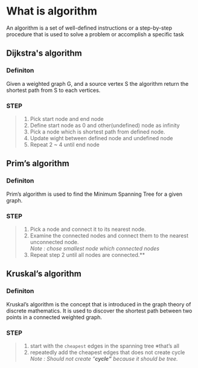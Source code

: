 # What is algorithm
An algorithm is a set of well-defined instructions or a step-by-step procedure that is used to solve a problem or accomplish a specific task

## Dijkstra's algorithm
### Definiton
Given a weighted graph G, and a source vertex S the algorithm return the shortest path from S to each vertices.

### STEP
> 1. Pick start node and end node
> 2. Define start node as 0 and other(undefined) node as infinity
> 3. Pick a node which is shortest path from defined node. 
> 4. Update wight between defined node and undefined node
> 5. Repeat 2 ~ 4 until end node


## Prim’s algorithm
### Definiton
Prim’s algorithm is used to find the Minimum Spanning Tree for a given graph.

### STEP
> 1. Pick a node and connect it to its nearest node.
> 2. Examine the connected nodes and connect them to the nearest unconnected node.<br>
> *Note : chose smallest node which connected nodes*
> 3. Repeat step 2 until all nodes are connected.**

## Kruskal’s algorithm
### Definiton
Kruskal’s algorithm is the concept that is introduced in the graph theory of discrete mathematics. It is used to discover the shortest path between two points in a connected weighted graph.


### STEP
> 1. start with the `cheapest` edges in the spanning tree ※that’s all
> 2. repeatedly add the cheapest edges that does not create cycle
> *Note : Should not create “**cycle”** because it should be tree.*